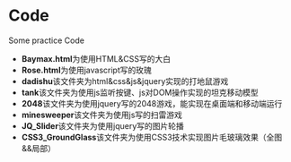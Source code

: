 # Code
Some practice Code

* **Baymax.html**为使用HTML&CSS写的大白
* **Rose.html**为使用javascript写的玫瑰
* **dadishu**该文件夹为html&css&js&jquery实现的打地鼠游戏
* **tank**该文件夹为使用js监听按键、js对DOM操作实现的坦克移动模型
* **2048**该文件夹为使用jquery写的2048游戏，能实现在桌面端和移动端运行
* **minesweeper**该文件夹为使用js写的扫雷游戏
* **JQ_Slider**该文件夹为使用jquery写的图片轮播
* **CSS3_GroundGlass**该文件夹为使用CSS3技术实现图片毛玻璃效果（全图&&局部）
